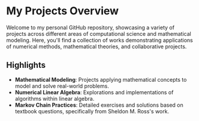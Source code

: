 # My Projects Overview

Welcome to my personal GitHub repository, showcasing a variety of projects across different areas of computational science and mathematical modeling. Here, you'll find a collection of works demonstrating applications of numerical methods, mathematical theories, and collaborative projects.

## Highlights

- **Mathematical Modeling**: Projects applying mathematical concepts to model and solve real-world problems.
- **Numerical Linear Algebra**: Explorations and implementations of algorithms within linear algebra.
- **Markov Chain Practices**: Detailed exercises and solutions based on textbook questions, specifically from Sheldon M. Ross's work.
